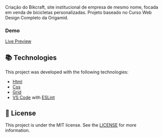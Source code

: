 Criação do Bikcraft, site institucional de empresa de mesmo nome, focada em venda de bicicletas personalizadas. Projeto baseado no Curso Web Design Completo da Origamid.

### Demo

[Live Preview](https://bikcraft-th.netlify.com/)

## :books: Technologies

This project was developed with the following technologies:

- [Html](https://www.w3schools.com/html/)
- [Css](https://www.w3schools.com/css/)
- [Grid](https://developer.mozilla.org/pt-BR/docs/Web/CSS/grid)
- [VS Code](https://code.visualstudio.com/) with [ESLint](https://marketplace.visualstudio.com/items?itemName=dbaeumer.vscode-eslint)

## :memo: License

This project is under the MIT license. See the [LICENSE](https://github.com/thyagoaraujo/bikcraft/blob/master/LICENSE) for more information.
